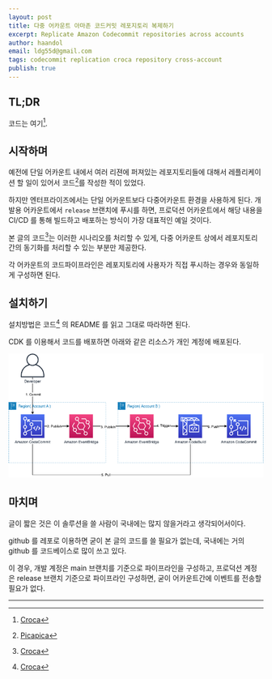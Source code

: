 ```yaml
---
layout: post
title: 다중 어카운트 아마존 코드커밋 레포지토리 복제하기
excerpt: Replicate Amazon Codecommit repositories across accounts
author: haandol
email: ldg55d@gmail.com
tags: codecommit replication croca repository cross-account
publish: true
---
```


## TL;DR

코드는 여기[^1].

## 시작하며

예전에 단일 어카운트 내에서 여러 리젼에 퍼져있는 레포지토리들에 대해서 레플리케이션 할 일이 있어서 코드[^2]를 작성한 적이 있었다.

하지만 엔터프라이즈에서는 단일 어카운트보다 다중어카운트 환경을 사용하게 된다. 개발용 어카운트에서 `release` 브랜치에 푸시를 하면, 프로덕션 어카운트에서 해당 내용을 CI/CD 를 통해 빌드하고 배포하는 방식이 가장 대표적인 예일 것이다.

본 글의 코드[^1]는 이러한 시나리오를 처리할 수 있게, 다중 어카운트 상에서 레포지토리간의 동기화를 처리할 수 있는 부분만 제공한다.

각 어카운트의 코드파이프라인은 레포지토리에 사용자가 직접 푸시하는 경우와 동일하게 구성하면 된다.

## 설치하기

설치방법은 코드[^1] 의 README 를 읽고 그대로 따라하면 된다.

CDK 를 이용해서 코드를 배포하면 아래와 같은 리소스가 개인 계정에 배포된다.

![](https://github.com/haandol/croca/raw/main/img/architecture.png)

## 마치며

글이 짧은 것은 이 솔루션을 쓸 사람이 국내에는 많지 않을거라고 생각되어서이다.

github 를 레포로 이용하면 굳이 본 글의 코드를 쓸 필요가 없는데, 국내에는 거의 github 를 코드베이스로 많이 쓰고 있다.

이 경우, 개발 계정은 main 브랜치를 기준으로 파이프라인을 구성하고, 프로덕션 계정은 release 브랜치 기준으로 파이프라인 구성하면, 굳이 어카운트간에 이벤트를 전송할 필요가 없다.

----

[^1]: [Croca](https://github.com/haandol/croca)
[^2]: [Picapica](https://github.com/haandol/croca)